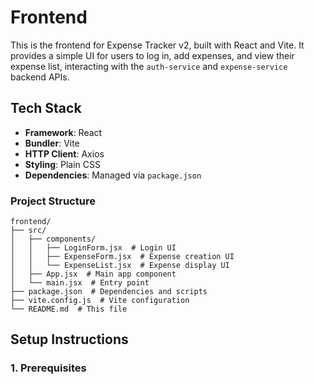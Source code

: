 # Frontend

This is the frontend for Expense Tracker v2, built with React and Vite. It provides a simple UI for users to log in, add expenses, and view their expense list, interacting with the `auth-service` and `expense-service` backend APIs.

## Tech Stack

- **Framework**: React
- **Bundler**: Vite
- **HTTP Client**: Axios
- **Styling**: Plain CSS
- **Dependencies**: Managed via `package.json`

### Project Structure

```text
frontend/
├── src/
│   ├── components/
│   │   ├── LoginForm.jsx  # Login UI
│   │   ├── ExpenseForm.jsx  # Expense creation UI
│   │   └── ExpenseList.jsx  # Expense display UI
│   ├── App.jsx  # Main app component
│   └── main.jsx  # Entry point
├── package.json  # Dependencies and scripts
├── vite.config.js  # Vite configuration
└── README.md  # This file
```

## Setup Instructions

### 1. Prerequisites

